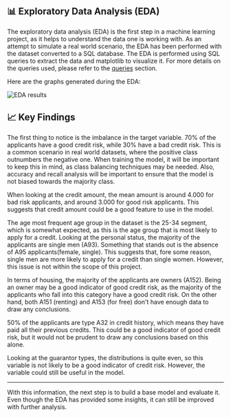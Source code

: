 ## 📊 Exploratory Data Analysis (EDA) 

The exploratory data analysis (EDA) is the first step in a machine learning project, 
as it helps to understand the data one is working with. As an attempt to simulate a
real world scenario, the EDA has been performed with the dataset converted to a 
SQL database. The EDA is performed using SQL queries to extract the data and matplotlib 
to visualize it. For more details on the queries used, please refer to the 
[queries](queries.md) section. 

Here are the graphs generated during the EDA: 

![EDA results](../assets/eda_result.png) 

## 📈 Key Findings 

The first thing to notice is the imbalance in the target variable. 70% of the 
applicants have a good credit risk, while 30% have a bad credit risk. This is 
a common scenario in real world datasets, where the positive class outnumbers the
negative one. When training the model, it will be important to keep this in mind, 
as class balancing techniques may be needed. Also, accuracy and recall analysis 
will be important to ensure that the model is not biased towards the majority 
class.

When looking at the credit amount, the mean amount is around 4.000 for bad risk 
applicants, and around 3.000 for good risk applicants. This suggests that credit 
amount could be a good feature to use in the model. 

The age most frequent age group in the dataset is the 25-34 segment, which is 
somewhat expected, as this is the age group that is most likely to apply for a 
credit. Looking at the personal status, the majority of the applicants are single 
men (A93). Something that stands out is the absence of A95 applicants(female, 
single). This suggests that, fore some reason, single men are more likely to 
apply for a credit than single women. However, this issue is not within the scope 
of this project. 

In terms of housing, the majority of the applicants are owners (A152). Being an 
owner may be a good indicator of good credit risk, as the majority of the 
applicants who fall into this category have a good credit risk. On the other hand, 
both A151 (renting) and A153 (for free) don't have enough data to draw any 
conclusions. 

50% of the applicants are type A32 in credit history, which means they have paid 
all their previous credits. This could be a good indicator of good credit risk, but
it would not be prudent to draw any conclusions based on this alone. 

Looking at the guarantor types, the distributions is quite even, so this variable 
is not likely to be a good indicator of credit risk. However, the variable could 
still be useful in the model. 

---

With this information, the next step is to build a base model and evaluate it. 
Even though the EDA has provided some insights, it can still be improved with 
further analysis. 

